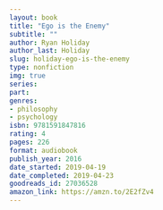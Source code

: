 ```yaml
---
layout: book
title: "Ego is the Enemy"
subtitle: ""
author: Ryan Holiday
author_last: Holiday
slug: holiday-ego-is-the-enemy
type: nonfiction
img: true
series: 
part: 
genres:
- philosophy
- psychology
isbn: 9781591847816
rating: 4
pages: 226
format: audiobook
publish_year: 2016
date_started: 2019-04-19
date_completed: 2019-04-23
goodreads_id: 27036528
amazon_link: https://amzn.to/2E2fZv4
---
```

